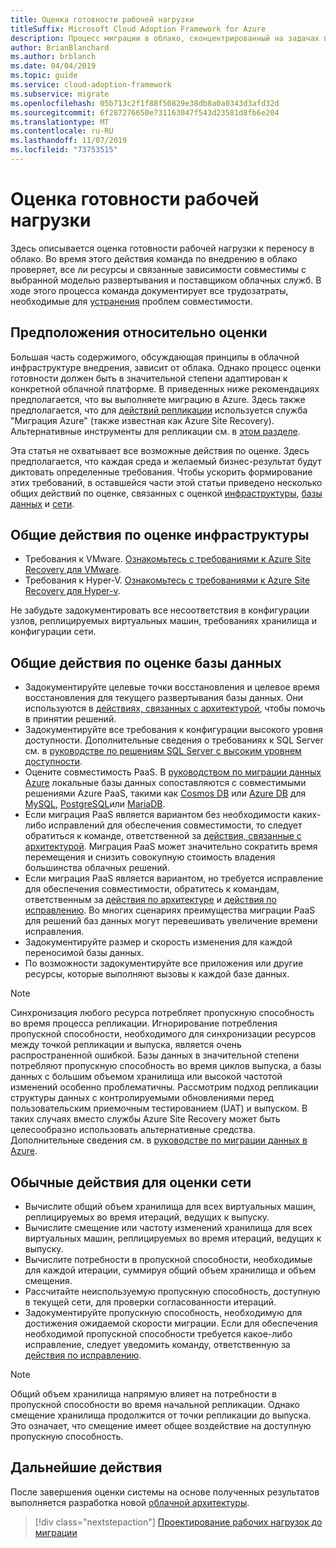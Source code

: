 ```yaml
---
title: Оценка готовности рабочей нагрузки
titleSuffix: Microsoft Cloud Adoption Framework for Azure
description: Процесс миграции в облако, сконцентрированный на задачах перемещения рабочих нагрузок в облако.
author: BrianBlanchard
ms.author: brblanch
ms.date: 04/04/2019
ms.topic: guide
ms.service: cloud-adoption-framework
ms.subservice: migrate
ms.openlocfilehash: 05b713c2f1f88f50829e38db8a0a0343d3afd32d
ms.sourcegitcommit: 6f287276650e731163047f543d23581d8fb6e204
ms.translationtype: MT
ms.contentlocale: ru-RU
ms.lasthandoff: 11/07/2019
ms.locfileid: "73753515"
---
```

# <a name="evaluate-workload-readiness"></a>Оценка готовности рабочей нагрузки

Здесь описывается оценка готовности рабочей нагрузки к переносу в облако. Во время этого действия команда по внедрению в облако проверяет, все ли ресурсы и связанные зависимости совместимы с выбранной моделью развертывания и поставщиком облачных служб. В ходе этого процесса команда документирует все трудозатраты, необходимые для [устранения](../migrate/remediate.md) проблем совместимости.

## <a name="evaluation-assumptions"></a>Предположения относительно оценки

Большая часть содержимого, обсуждающая принципы в облачной инфраструктуре внедрения, зависит от облака. Однако процесс оценки готовности должен быть в значительной степени адаптирован к конкретной облачной платформе. В приведенных ниже рекомендациях предполагается, что вы выполняете миграцию в Azure. Здесь также предполагается, что для [действий репликации](../migrate/replicate.md) используется служба "Миграция Azure" (также известная как Azure Site Recovery). Альтернативные инструменты для репликации см. в [этом разделе](../migrate/replicate-options.md).

Эта статья не охватывает все возможные действия по оценке. Здесь предполагается, что каждая среда и желаемый бизнес-результат будут диктовать определенные требования. Чтобы ускорить формирование этих требований, в оставшейся части этой статьи приведено несколько общих действий по оценке, связанных с оценкой [инфраструктуры](#common-infrastructure-evaluation-activities), [базы данных](#common-database-evaluation-activities) и [сети](#common-network-evaluation-activities).

## <a name="common-infrastructure-evaluation-activities"></a>Общие действия по оценке инфраструктуры

- Требования к VMware. [Ознакомьтесь с требованиями к Azure Site Recovery для VMware](https://docs.microsoft.com/azure/site-recovery/vmware-physical-azure-support-matrix).
- Требования к Hyper-V. [Ознакомьтесь с требованиями к Azure Site Recovery для Hyper-v](https://docs.microsoft.com/azure/site-recovery/hyper-v-azure-support-matrix).

Не забудьте задокументировать все несоответствия в конфигурации узлов, реплицируемых виртуальных машин, требованиях хранилища и конфигурации сети.

## <a name="common-database-evaluation-activities"></a>Общие действия по оценке базы данных

- Задокументируйте целевые точки восстановления и целевое время восстановления для текущего развертывания базы данных. Они используются в [действиях, связанных с архитектурой](./architect.md), чтобы помочь в принятии решений.
- Задокументируйте все требования к конфигурации высокого уровня доступности. Дополнительные сведения о требованиях к SQL Server см. в [руководстве по решениям SQL Server с высоким уровнем доступности](https://docs.microsoft.com/sql/sql-server/failover-clusters/high-availability-solutions-sql-server).
- Оцените совместимость PaaS. В [руководством по миграции данных Azure](https://datamigration.microsoft.com) локальные базы данных сопоставляются с совместимыми решениями Azure PaaS, такими как [Cosmos DB](https://docs.microsoft.com/azure/cosmos-db) или [Azure DB](https://docs.microsoft.com/azure/sql-database) для [MySQL](https://docs.microsoft.com/azure/mysql), [PostgreSQL](https://docs.microsoft.com/azure/postgresql)или [MariaDB](https://docs.microsoft.com/azure/mariadb).
- Если миграция PaaS является вариантом без необходимости каких-либо исправлений для обеспечения совместимости, то следует обратиться к команде, ответственной за [действия, связанные с архитектурой](./architect.md). Миграция PaaS может значительно сократить время перемещения и снизить совокупную стоимость владения большинства облачных решений.
- Если миграция PaaS является вариантом, но требуется исправление для обеспечения совместимости, обратитесь к командам, ответственным за [действия по архитектуре](./architect.md) и [действия по исправлению](../migrate/remediate.md). Во многих сценариях преимущества миграции PaaS для решений баз данных могут перевешивать увеличение времени исправления.
- Задокументируйте размер и скорость изменения для каждой переносимой базы данных.
- По возможности задокументируйте все приложения или другие ресурсы, которые выполняют вызовы к каждой базе данных.

> [!NOTE]
> Синхронизация любого ресурса потребляет пропускную способность во время процесса репликации. Игнорирование потребления пропускной способности, необходимого для синхронизации ресурсов между точкой репликации и выпуска, является очень распространенной ошибкой. Базы данных в значительной степени потребляют пропускную способность во время циклов выпуска, а базы данных с большим объемом хранилища или высокой частотой изменений особенно проблематичны. Рассмотрим подход репликации структуры данных с контролируемыми обновлениями перед пользовательским приемочным тестированием (UAT) и выпуском. В таких случаях вместо службы Azure Site Recovery может быть целесообразно использовать альтернативные средства. Дополнительные сведения см. в [руководстве по миграции данных в Azure](https://datamigration.microsoft.com).

## <a name="common-network-evaluation-activities"></a>Обычные действия для оценки сети

- Вычислите общий объем хранилища для всех виртуальных машин, реплицируемых во время итераций, ведущих к выпуску.
- Вычислите смещение или частоту изменений хранилища для всех виртуальных машин, реплицируемых во время итераций, ведущих к выпуску.
- Вычислите потребности в пропускной способности, необходимые для каждой итерации, суммируя общий объем хранилища и объем смещения.
- Рассчитайте неиспользуемую пропускную способность, доступную в текущей сети, для проверки согласованности итераций.
- Задокументируйте пропускную способность, необходимую для достижения ожидаемой скорости миграции. Если для обеспечения необходимой пропускной способности требуется какое-либо исправление, следует уведомить команду, ответственную за [действия по исправлению](../migrate/remediate.md).

> [!NOTE]
> Общий объем хранилища напрямую влияет на потребности в пропускной способности во время начальной репликации. Однако смещение хранилища продолжится от точки репликации до выпуска. Это означает, что смещение имеет общее воздействие на доступную пропускную способность.

## <a name="next-steps"></a>Дальнейшие действия

После завершения оценки системы на основе полученных результатов выполняется разработка новой [облачной архитектуры](./architect.md).

> [!div class="nextstepaction"]
> [Проектирование рабочих нагрузок до миграции](./architect.md)
